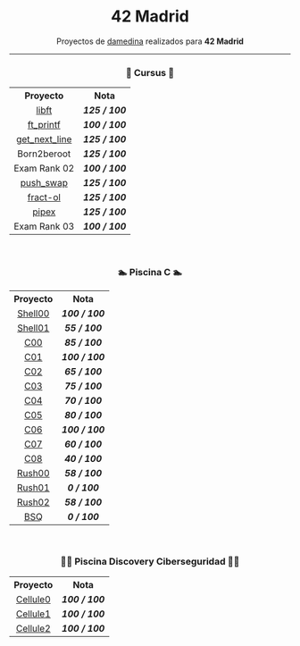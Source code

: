 <p align="center">
   <h1 align="center">42 Madrid</h1>
</p>

<p align="center">
  Proyectos de <a href="https://profile.intra.42.fr/users/damedina" target="blank">damedina</a> realizados para <strong>42 Madrid</strong>
</p>

---

<p align="center">
   <h3 align="center">🚀 Cursus 🚀​</h3>
</p>

<table align="center">
  <tr>
    <th>Proyecto</th>
    <th>Nota</th>
  </tr>
  <tr>
    <td align="center"><a href="https://github.com/dani-mg-05/libft">libft</a></td>
    <td align="center"><strong><i>125 / 100</i></strong></td>
  </tr>
  <tr>
    <td align="center"><a href="https://github.com/dani-mg-05/ft_printf">ft_printf</a></td>
    <td align="center"><strong><i>100 / 100</i></strong></td>
  </tr>
  <tr>
    <td align="center"><a href="https://github.com/dani-mg-05/get_next_line">get_next_line</a></td>
    <td align="center"><strong><i>125 / 100</i></strong></td>
  </tr>
  <tr>
    <td align="center">Born2beroot</td>
    <td align="center"><strong><i>125 / 100</i></strong></td>
  </tr>
  <tr>
    <td align="center">Exam Rank 02</td>
    <td align="center"><strong><i>100 / 100</i></strong></td>
  </tr>
  <tr>
    <td align="center"><a href="https://github.com/dani-mg-05/push_swap">push_swap</a></td>
    <td align="center"><strong><i>125 / 100</i></strong></td>
  </tr>
  <tr>
    <td align="center"><a href="https://github.com/dani-mg-05/fract-ol">fract-ol</a></td>
    <td align="center"><strong><i>125 / 100</i></strong></td>
  </tr>
  <tr>
    <td align="center"><a href="https://github.com/dani-mg-05/pipex">pipex</a></td>
    <td align="center"><strong><i>125 / 100</i></strong></td>
  </tr>
  <tr>
    <td align="center">Exam Rank 03</td>
    <td align="center"><strong><i>100 / 100</i></strong></td>
  </tr>
</table>

<br />

<p align="center">
   <h3 align="center">🏊 Piscina C 🏊​​</h3>
</p>

<table align="center">
  <tr>
    <th>Proyecto</th>
    <th>Nota</th>
  </tr>
  <tr>
    <td align="center"><a href="https://github.com/dani-mg-05/Shell00">Shell00</a></td>
    <td align="center"><strong><i>100 / 100</i></strong></td>
  </tr>
  <tr>
    <td align="center"><a href="https://github.com/dani-mg-05/Shell01">Shell01</a></td>
    <td align="center"><strong><i>55 / 100</i></strong></td>
  </tr>
  <tr>
    <td align="center"><a href="https://github.com/dani-mg-05/C00">C00</a></td>
    <td align="center"><strong><i>85 / 100</i></strong></td>
  </tr>
  <tr>
    <td align="center"><a href="https://github.com/dani-mg-05/C01">C01</a></td>
    <td align="center"><strong><i>100 / 100</i></strong></td>
  </tr>
  <tr>
    <td align="center"><a href="https://github.com/dani-mg-05/C02">C02</a></td>
    <td align="center"><strong><i>65 / 100</i></strong></td>
  </tr>
  <tr>
    <td align="center"><a href="https://github.com/dani-mg-05/C03">C03</a></td>
    <td align="center"><strong><i>75 / 100</i></strong></td>
  </tr>
  <tr>
    <td align="center"><a href="https://github.com/dani-mg-05/C04">C04</a></td>
    <td align="center"><strong><i>70 / 100</i></strong></td>
  </tr>
  <tr>
    <td align="center"><a href="https://github.com/dani-mg-05/C05">C05</a></td>
    <td align="center"><strong><i>80 / 100</i></strong></td>
  </tr>
  <tr>
    <td align="center"><a href="https://github.com/dani-mg-05/C06">C06</a></td>
    <td align="center"><strong><i>100 / 100</i></strong></td>
  </tr>
  <tr>
    <td align="center"><a href="https://github.com/dani-mg-05/C07">C07</a></td>
    <td align="center"><strong><i>60 / 100</i></strong></td>
  </tr>
  <tr>
    <td align="center"><a href="https://github.com/dani-mg-05/C08">C08</a></td>
    <td align="center"><strong><i>40 / 100</i></strong></td>
  </tr>
  <tr>
    <td align="center"><a href="https://github.com/dani-mg-05/Rush00">Rush00</a></td>
    <td align="center"><strong><i>58 / 100</i></strong></td>
  </tr>
  <tr>
    <td align="center"><a href="https://github.com/dani-mg-05/Rush01">Rush01</a></td>
    <td align="center"><strong><i>0 / 100</i></strong></td>
  </tr>
  <tr>
    <td align="center"><a href="https://github.com/dani-mg-05/Rush02">Rush02</a></td>
    <td align="center"><strong><i>58 / 100</i></strong></td>
  </tr>
  <tr>
    <td align="center"><a href="https://github.com/dani-mg-05/BSQ">BSQ</a></td>
    <td align="center"><strong><i>0 / 100</i></strong></td>
  </tr>
</table>

<br />

<p align="center">
   <h3 align="center">👨‍💻 Piscina Discovery Ciberseguridad 👨‍💻​​</h3>
</p>

<table align="center">
  <tr>
    <th>Proyecto</th>
    <th>Nota</th>
  </tr>
  <tr>
    <td align="center"><a href="https://github.com/dani-mg-05/Cellule0">Cellule0</a></td>
    <td align="center"><strong><i>100 / 100</i></strong></td>
  </tr>
  <tr>
    <td align="center"><a href="https://github.com/dani-mg-05/Cellule1">Cellule1</a></td>
    <td align="center"><strong><i>100 / 100</i></strong></td>
  </tr>
  <tr>
    <td align="center"><a href="https://github.com/dani-mg-05/Cellule2">Cellule2</a></td>
    <td align="center"><strong><i>100 / 100</i></strong></td>
  </tr>
</table>
